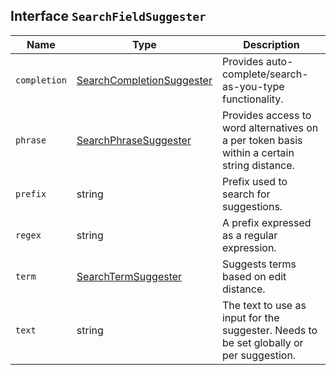 ## Interface `SearchFieldSuggester`

| Name | Type | Description |
| - | - | - |
| `completion` | [SearchCompletionSuggester](./SearchCompletionSuggester.md) | Provides auto-complete/search-as-you-type functionality. |
| `phrase` | [SearchPhraseSuggester](./SearchPhraseSuggester.md) | Provides access to word alternatives on a per token basis within a certain string distance. |
| `prefix` | string | Prefix used to search for suggestions. |
| `regex` | string | A prefix expressed as a regular expression. |
| `term` | [SearchTermSuggester](./SearchTermSuggester.md) | Suggests terms based on edit distance. |
| `text` | string | The text to use as input for the suggester. Needs to be set globally or per suggestion. |
